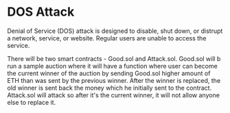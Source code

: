 # DOS Attack

Denial of Service (DOS) attack is designed to disable, shut down, or distrupt a network, service, or website. Regular users are unable to access the service.

There will be two smart contracts - Good.sol and Attack.sol. Good.sol will b run a sample auction where it will have a function where user can become the current winner of the auction by sending Good.sol higher amount of ETH than was sent by the previous winner. After the winner is replaced, the old winner is sent back the money which he initially sent to the contract.
Attack.sol will attack so after it's the current winner, it will not allow anyone else to replace it.
